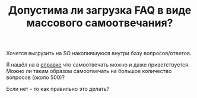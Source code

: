 ﻿---
title: "Допустима ли загрузка FAQ в виде массового самоотвечания?"
se.owner.user_id: 177774
se.owner.display_name: "rekby"
se.owner.link: "https://ru.meta.stackoverflow.com/users/177774/rekby"
se.link: "https://ru.meta.stackoverflow.com/questions/12022/%d0%94%d0%be%d0%bf%d1%83%d1%81%d1%82%d0%b8%d0%bc%d0%b0-%d0%bb%d0%b8-%d0%b7%d0%b0%d0%b3%d1%80%d1%83%d0%b7%d0%ba%d0%b0-faq-%d0%b2-%d0%b2%d0%b8%d0%b4%d0%b5-%d0%bc%d0%b0%d1%81%d1%81%d0%be%d0%b2%d0%be%d0%b3%d0%be-%d1%81%d0%b0%d0%bc%d0%be%d0%be%d1%82%d0%b2%d0%b5%d1%87%d0%b0%d0%bd%d0%b8%d1%8f"
se.question_id: 12022
se.post_type: question
---
<p>Хочется выгрузить на SO накопившуюся внутри базу вопросов/ответов.</p>
<p>Я нашёл на в <a href="https://ru.stackoverflow.com/help/self-answer">справке</a> что самоотвечать можно и даже приветствуется. Можно ли таким образом самоотвечать на большое количество вопросов (около 500)?</p>
<p>Если нет - то как правильно это делать?</p>
